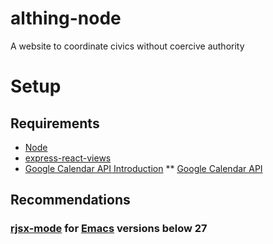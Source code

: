 # althing-node
A website to coordinate civics without coercive authority

# Setup

## Requirements

* [Node](https://nodejs.org/en/)
* [express-react-views](https://github.com/reactjs/express-react-views)
* [Google Calendar API Introduction](https://developers.google.com/calendar/quickstart/nodejs)
** [Google Calendar API](https://github.com/googleapis/google-api-nodejs-client#google-apis-nodejs-client)

## Recommendations

### [rjsx-mode](https://github.com/felipeochoa/rjsx-mode) for [Emacs](https://www.gnu.org/software/emacs/) versions below 27
